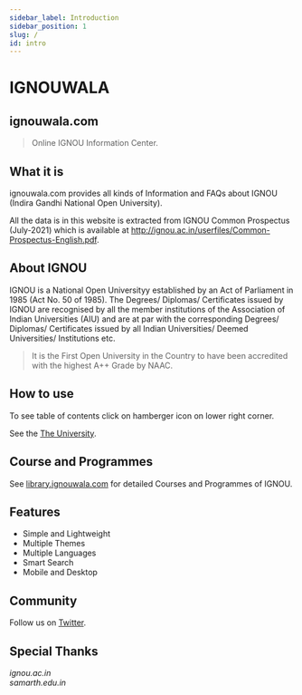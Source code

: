 ```yaml
---
sidebar_label: Introduction
sidebar_position: 1
slug: /
id: intro
---
```


# IGNOUWALA

## ignouwala.com

> Online IGNOU Information Center.

## What it is

ignouwala.com provides all kinds of Information and FAQs about IGNOU (Indira Gandhi National Open University).

All the data is in this website is extracted from IGNOU Common Prospectus (July-2021) which is available at http://ignou.ac.in/userfiles/Common-Prospectus-English.pdf.

## About IGNOU

IGNOU is a National Open Universityy established by an Act of Parliament in 1985 (Act No. 50 of 1985).
The Degrees/ Diplomas/ Certificates issued by IGNOU are recognised by all the member institutions of the
Association of Indian Universities (AIU) and are at par with the corresponding Degrees/ Diplomas/
Certificates issued by all Indian Universities/ Deemed Universities/ Institutions etc.

> It is the First Open University in the Country to have been accredited with the highest A++ Grade by NAAC.

## How to use

To see table of contents click on hamberger icon on lower right corner.

See the [The University](university.md).

## Course and Programmes

See [library.ignouwala.com](https://library.ignouwala.com) for detailed Courses and Programmes of IGNOU.

## Features

- Simple and Lightweight
- Multiple Themes
- Multiple Languages
- Smart Search
- Mobile and Desktop

## Community

Follow us on [Twitter](https://twitter.com/ignouwala).

## Special Thanks

_ignou.ac.in_  
_samarth.edu.in_
